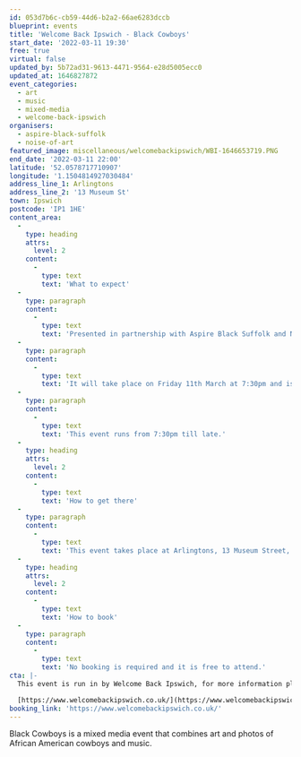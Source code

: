 ```yaml
---
id: 053d7b6c-cb59-44d6-b2a2-66ae6283dccb
blueprint: events
title: 'Welcome Back Ipswich - Black Cowboys'
start_date: '2022-03-11 19:30'
free: true
virtual: false
updated_by: 5b72ad31-9613-4471-9564-e28d5005ecc0
updated_at: 1646827872
event_categories:
  - art
  - music
  - mixed-media
  - welcome-back-ipswich
organisers:
  - aspire-black-suffolk
  - noise-of-art
featured_image: miscellaneous/welcomebackipswich/WBI-1646653719.PNG
end_date: '2022-03-11 22:00'
latitude: '52.0578717710907'
longitude: '1.1504814927030484'
address_line_1: Arlingtons
address_line_2: '13 Museum St'
town: Ipswich
postcode: 'IP1 1HE'
content_area:
  -
    type: heading
    attrs:
      level: 2
    content:
      -
        type: text
        text: 'What to expect'
  -
    type: paragraph
    content:
      -
        type: text
        text: 'Presented in partnership with Aspire Black Suffolk and Noise of Art, the Black Cowboys Art Exhibition by renowned local photographer John Ferguson will include photos of African American cowboys projected from Arlingtons Ipswich, and sound tracked by DJ Ben Osborne.'
  -
    type: paragraph
    content:
      -
        type: text
        text: 'It will take place on Friday 11th March at 7:30pm and is free to enter and have a look around, so why not go down and experience the amazing photography and musical talent of John Ferguson and Ben Osborne.'
  -
    type: paragraph
    content:
      -
        type: text
        text: 'This event runs from 7:30pm till late.'
  -
    type: heading
    attrs:
      level: 2
    content:
      -
        type: text
        text: 'How to get there'
  -
    type: paragraph
    content:
      -
        type: text
        text: 'This event takes place at Arlingtons, 13 Museum Street, Ipswich IP1 1HE.'
  -
    type: heading
    attrs:
      level: 2
    content:
      -
        type: text
        text: 'How to book'
  -
    type: paragraph
    content:
      -
        type: text
        text: 'No booking is required and it is free to attend.'
cta: |-
  This event is run in by Welcome Back Ipswich, for more information please visit:

  [https://www.welcomebackipswich.co.uk/](https://www.welcomebackipswich.co.uk/)
booking_link: 'https://www.welcomebackipswich.co.uk/'
---
```

Black Cowboys is a mixed media event that combines art and photos of African American cowboys and music.